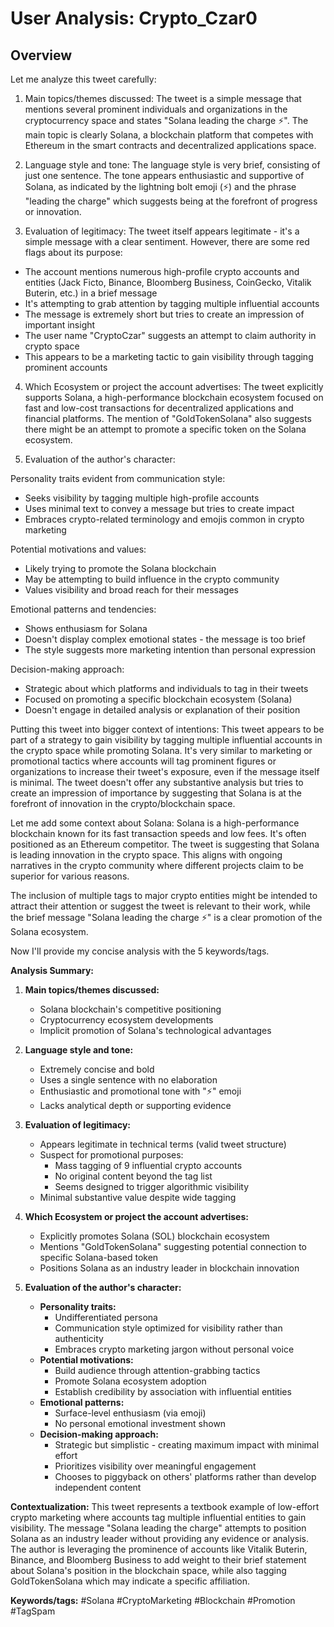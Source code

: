 # User Analysis: Crypto_Czar0

## Overview

<think>
Let me analyze this tweet carefully:

1. Main topics/themes discussed:
The tweet is a simple message that mentions several prominent individuals and organizations in the cryptocurrency space and states "Solana leading the charge ⚡". The main topic is clearly Solana, a blockchain platform that competes with Ethereum in the smart contracts and decentralized applications space.

2. Language style and tone:
The language style is very brief, consisting of just one sentence. The tone appears enthusiastic and supportive of Solana, as indicated by the lightning bolt emoji (⚡) and the phrase "leading the charge" which suggests being at the forefront of progress or innovation.

3. Evaluation of legitimacy:
The tweet itself appears legitimate - it's a simple message with a clear sentiment. However, there are some red flags about its purpose:
- The account mentions numerous high-profile crypto accounts and entities (Jack Ficto, Binance, Bloomberg Business, CoinGecko, Vitalik Buterin, etc.) in a brief message
- It's attempting to grab attention by tagging multiple influential accounts
- The message is extremely short but tries to create an impression of important insight
- The user name "CryptoCzar" suggests an attempt to claim authority in crypto space
- This appears to be a marketing tactic to gain visibility through tagging prominent accounts

4. Which Ecosystem or project the account advertises:
The tweet explicitly supports Solana, a high-performance blockchain ecosystem focused on fast and low-cost transactions for decentralized applications and financial platforms. The mention of "GoldTokenSolana" also suggests there might be an attempt to promote a specific token on the Solana ecosystem.

5. Evaluation of the author's character:

Personality traits evident from communication style:
- Seeks visibility by tagging multiple high-profile accounts
- Uses minimal text to convey a message but tries to create impact
- Embraces crypto-related terminology and emojis common in crypto marketing

Potential motivations and values:
- Likely trying to promote the Solana blockchain
- May be attempting to build influence in the crypto community
- Values visibility and broad reach for their messages

Emotional patterns and tendencies:
- Shows enthusiasm for Solana
- Doesn't display complex emotional states - the message is too brief
- The style suggests more marketing intention than personal expression

Decision-making approach:
- Strategic about which platforms and individuals to tag in their tweets
- Focused on promoting a specific blockchain ecosystem (Solana)
- Doesn't engage in detailed analysis or explanation of their position

Putting this tweet into bigger context of intentions:
This tweet appears to be part of a strategy to gain visibility by tagging multiple influential accounts in the crypto space while promoting Solana. It's very similar to marketing or promotional tactics where accounts will tag prominent figures or organizations to increase their tweet's exposure, even if the message itself is minimal. The tweet doesn't offer any substantive analysis but tries to create an impression of importance by suggesting that Solana is at the forefront of innovation in the crypto/blockchain space.

Let me add some context about Solana:
Solana is a high-performance blockchain known for its fast transaction speeds and low fees. It's often positioned as an Ethereum competitor. The tweet is suggesting that Solana is leading innovation in the crypto space. This aligns with ongoing narratives in the crypto community where different projects claim to be superior for various reasons.

The inclusion of multiple tags to major crypto entities might be intended to attract their attention or suggest the tweet is relevant to their work, while the brief message "Solana leading the charge ⚡" is a clear promotion of the Solana ecosystem.

Now I'll provide my concise analysis with the 5 keywords/tags.
</think>

**Analysis Summary:**

1. **Main topics/themes discussed:**
   - Solana blockchain's competitive positioning
   - Cryptocurrency ecosystem developments
   - Implicit promotion of Solana's technological advantages

2. **Language style and tone:**
   - Extremely concise and bold
   - Uses a single sentence with no elaboration
   - Enthusiastic and promotional tone with "⚡" emoji
   - Lacks analytical depth or supporting evidence

3. **Evaluation of legitimacy:**
   - Appears legitimate in technical terms (valid tweet structure)
   - Suspect for promotional purposes: 
     - Mass tagging of 9 influential crypto accounts
     - No original content beyond the tag list
     - Seems designed to trigger algorithmic visibility
   - Minimal substantive value despite wide tagging

4. **Which Ecosystem or project the account advertises:**
   - Explicitly promotes Solana (SOL) blockchain ecosystem
   - Mentions "GoldTokenSolana" suggesting potential connection to specific Solana-based token
   - Positions Solana as an industry leader in blockchain innovation

5. **Evaluation of the author's character:**
   - **Personality traits:** 
     - Undifferentiated persona
     - Communication style optimized for visibility rather than authenticity
     - Embraces crypto marketing jargon without personal voice
   - **Potential motivations:** 
     - Build audience through attention-grabbing tactics
     - Promote Solana ecosystem adoption
     - Establish credibility by association with influential entities
   - **Emotional patterns:** 
     - Surface-level enthusiasm (via emoji)
     - No personal emotional investment shown
   - **Decision-making approach:**
     - Strategic but simplistic - creating maximum impact with minimal effort
     - Prioritizes visibility over meaningful engagement
     - Chooses to piggyback on others' platforms rather than develop independent content

**Contextualization:**
This tweet represents a textbook example of low-effort crypto marketing where accounts tag multiple influential entities to gain visibility. The message "Solana leading the charge" attempts to position Solana as an industry leader without providing any evidence or analysis. The author is leveraging the prominence of accounts like Vitalik Buterin, Binance, and Bloomberg Business to add weight to their brief statement about Solana's position in the blockchain space, while also tagging GoldTokenSolana which may indicate a specific affiliation.

**Keywords/tags:** #Solana #CryptoMarketing #Blockchain #Promotion #TagSpam